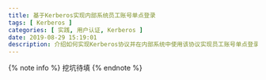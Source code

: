 ```yaml
---
title: 基于Kerberos实现内部系统员工账号单点登录
tags: [ Kerberos ]
categories: [ 实践, 用户认证, Kerberos ]
date: 2019-08-29 15:19:01
description: 介绍如何实现Kerberos协议并在内部系统中使用该协议实现员工账号单点登录
---
```


{% note info %}
挖坑待填
{% endnote %}
